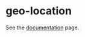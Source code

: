geo-location
================

See the [documentation](https://ebidel.github.io/geo-location/) page.

